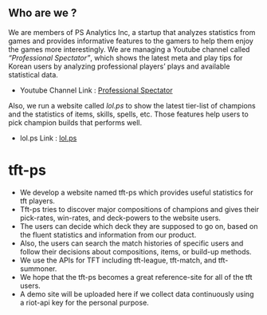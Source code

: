 
## Who are we ?
We are members of PS Analytics Inc, a startup that analyzes statistics from games and provides informative features to the gamers to help them enjoy the games more interestingly.
We are managing a Youtube channel called *“Professional Spectator”*, which shows the latest meta and play tips for Korean users by analyzing professional players’ plays and available statistical data.

- Youtube Channel Link : [Professional Spectator](https://www.youtube.com/channel/UCqI5lyTpC79pOy2D-VXAMdA?view_as=subscriber)

Also, we run a website called *lol.ps* to show the latest tier-list of champions and the statistics of items, skills, spells, etc. Those features help users to pick champion builds that performs well.  

- lol.ps Link : [lol.ps](https://lol.ps)

# tft-ps
- We develop a website named tft-ps which provides useful statistics for tft players. 
- Tft-ps tries to discover major compositions of champions and gives their pick-rates, win-rates, and deck-powers to the website users.
- The users can decide which deck they are supposed to go on, based on the fluent statistics and information from our product. 
- Also, the users can search the match histories of specific users and follow their decisions about compositions, items, or build-up methods.  
- We use the APIs for TFT including tft-league, tft-match, and tft-summoner. 
- We hope that the tft-ps becomes a great reference-site for all of the tft users.  
- A demo site will be uploaded here if we collect data continuously using a riot-api key for the personal purpose.

<!-- 
# NoTrolls.ps
## Service Objectives
- Building healthy e-sports culture and healthy amateur ecosystem

## Service Overview
- A formal online space where amateur teams can conveniently enjoy competing.
- Provide teams with management system/tool to help teams stay active
- Creating an amateur e-sports ecosystem in Korea by holding amateur tournaments and promoting local amateur tournaments.

## Key Functions of The Service
- Member registration with authenticating Member’s Riot account.
- UI that can easily create, join and promote amateur teams and manage team members.
- UI that allows easy registration and application of matches between teams.
- A system that automatically saves the match results after the match and accumulates them to show the team performance.
- A system that creates and displays team rankings based on team performance or activity score every quarter.
- Provide team community pages and calendar UI for scheduling management to all teams.

## APIs used and the target value gained from them
1. API related to riot account authentication when signing up for service
- /lol/summoner/v4/summoners/
- /lol/third-party-code/
- /lol/account/
- When you sign up for the service, by verifying the rank tier of the user and allowing other users to view it, thereby preventing the camouflage tier user from adversely affecting the team game ecosystem.
- To prevent smurf users (users who pretends to be in lower ranks) that adversely affect the team game ecosystem every user’s riot account will be verified and open to public for other users to easily view.

2. API related to match(scrim) application and registration
- /lol/tournament/
- /lol/tournament-stub/
- Team members and viewers of two teams’ scheduled match of quarterly team league and practice games can easily enter the game lobby using tournament code. Also, it allows automatic compiling of the match results in conjunction with match-v4 API.

3. API for organizing Match(scrim) results and managing team performance
- /lol/match/
- After every match, collect information such as winning or losing, collecting objects, tower demolition, global golds, and the type of champion of each team member, KDA, amount of damage and healing, damage received, and kill contribution. This allows teams to know the cumulative wins and losses of each team and manage team rankings on a quarterly basis. Other teams can indirectly identify the champions they use, the individual capabilities of the team members, and prepare ban-pick strategies. Also, based on the results of the team's competition, we can develop training methods to improve team performance by conducting feedback within the teams.

## The Necessity of the Service and Our Vision
-	As the League of Legends e-sports (tournaments) develop and users get tired of problems (i.e., trolls) they face in the solo rank, their craving for team gaming experience that cannot be satisfied in the solo rank have increased. As a result, amateur teams of well-mannered team members are being created, and there are more and more League of Legends amateur competitions in which they can play.
-	Many amateur teams are running their games inefficiently through discord servers, online communities, i.e., Coordinating their match appointments(scrim) without a systematic matching system and managing game results through handwriting. This limits the activities of amateur teams with problems such as no-show, smurf user issues (users who pretends to be in lower ranks), non-transparent team’s record or team’s performances, and inability to analyze detailed game content.
-	This service helps users who want to enjoy the team game elements of League of Legends to easily team up with people who have similar skills and good manners. And it provides an online space where they can conveniently make match appointments(scrim) and devise strategies to improve team performance. With this service, we have a vision to encourage the activities of many amateur teams to create an online amateur ecosystem in which a second Faker like star player can be born. -->
